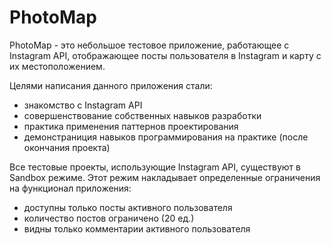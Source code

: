 # PhotoMap

PhotoMap - это небольшое тестовое приложение, работающее с Instagram API, отображающее
посты пользователя в Instagram и карту с их местоположением.

Целями написания данного приложения стали:
- знакомство с Instagram API 
- совершенствование собственных навыков разработки
- практика применения паттернов проектирования
- демонстраниция навыков программирования на практике (после окончания проекта)

Все тестовые проекты, использующие Instagram API, существуют в Sandbox режиме.
Этот режим накладывает определенные ограничения на функционал приложения:
- доступны только посты активного пользователя
- количество постов ограничено (20 ед.)
- видны только комментарии активного пользователя
